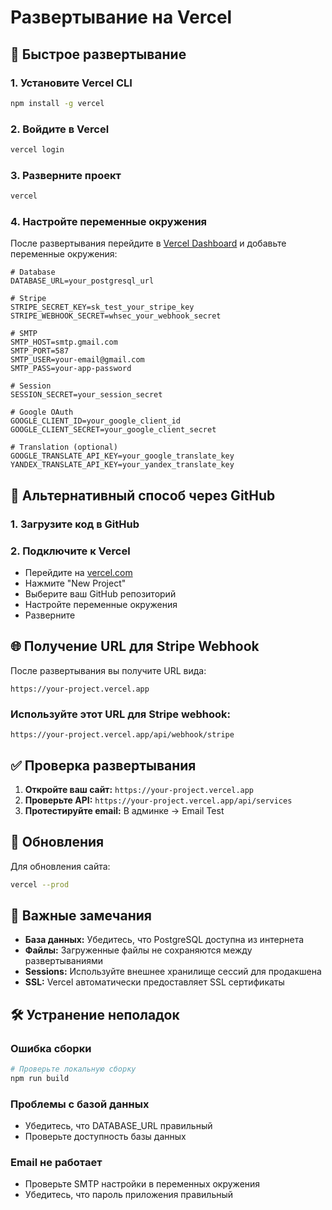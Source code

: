 # Развертывание на Vercel

## 🚀 Быстрое развертывание

### 1. **Установите Vercel CLI**

```bash
npm install -g vercel
```

### 2. **Войдите в Vercel**

```bash
vercel login
```

### 3. **Разверните проект**

```bash
vercel
```

### 4. **Настройте переменные окружения**

После развертывания перейдите в [Vercel Dashboard](https://vercel.com/dashboard) и добавьте переменные окружения:

```env
# Database
DATABASE_URL=your_postgresql_url

# Stripe
STRIPE_SECRET_KEY=sk_test_your_stripe_key
STRIPE_WEBHOOK_SECRET=whsec_your_webhook_secret

# SMTP
SMTP_HOST=smtp.gmail.com
SMTP_PORT=587
SMTP_USER=your-email@gmail.com
SMTP_PASS=your-app-password

# Session
SESSION_SECRET=your_session_secret

# Google OAuth
GOOGLE_CLIENT_ID=your_google_client_id
GOOGLE_CLIENT_SECRET=your_google_client_secret

# Translation (optional)
GOOGLE_TRANSLATE_API_KEY=your_google_translate_key
YANDEX_TRANSLATE_API_KEY=your_yandex_translate_key
```

## 🔧 Альтернативный способ через GitHub

### 1. **Загрузите код в GitHub**

### 2. **Подключите к Vercel**

- Перейдите на [vercel.com](https://vercel.com)
- Нажмите "New Project"
- Выберите ваш GitHub репозиторий
- Настройте переменные окружения
- Разверните

## 🌐 Получение URL для Stripe Webhook

После развертывания вы получите URL вида:

```
https://your-project.vercel.app
```

### Используйте этот URL для Stripe webhook:

```
https://your-project.vercel.app/api/webhook/stripe
```

## ✅ Проверка развертывания

1. **Откройте ваш сайт:** `https://your-project.vercel.app`
2. **Проверьте API:** `https://your-project.vercel.app/api/services`
3. **Протестируйте email:** В админке → Email Test

## 🔄 Обновления

Для обновления сайта:

```bash
vercel --prod
```

## 📝 Важные замечания

- **База данных:** Убедитесь, что PostgreSQL доступна из интернета
- **Файлы:** Загруженные файлы не сохраняются между развертываниями
- **Sessions:** Используйте внешнее хранилище сессий для продакшена
- **SSL:** Vercel автоматически предоставляет SSL сертификаты

## 🛠️ Устранение неполадок

### Ошибка сборки

```bash
# Проверьте локальную сборку
npm run build
```

### Проблемы с базой данных

- Убедитесь, что DATABASE_URL правильный
- Проверьте доступность базы данных

### Email не работает

- Проверьте SMTP настройки в переменных окружения
- Убедитесь, что пароль приложения правильный
